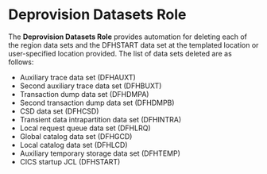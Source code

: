 **Deprovision Datasets Role**
========================

The **Deprovision Datasets Role** provides automation for deleting each of the region data sets and the DFHSTART data set at the templated location or user-specified location provided. The list of data sets deleted are as follows:

* Auxiliary trace data set (DFHAUXT)
* Second auxiliary trace data set (DFHBUXT)
* Transaction dump data set (DFHDMPA)
* Second transaction dump data set (DFHDMPB)
* CSD data set (DFHCSD)
* Transient data intrapartition data set (DFHINTRA)
* Local request queue data set (DFHLRQ)
* Global catalog data set (DFHGCD)
* Local catalog data set (DFHLCD)
* Auxiliary temporary storage data set (DFHTEMP)
* CICS startup JCL (DFHSTART)
